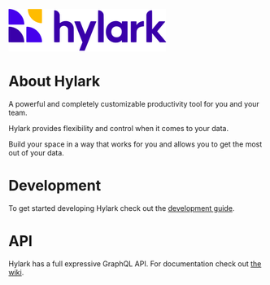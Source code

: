 ![Hylark logo](/public/images/logos/40h_logo.svg)

# About Hylark
A powerful and completely customizable productivity tool for you and your team.

Hylark provides flexibility and control when it comes to your data.

Build your space in a way that works for you and allows you to get the most out of your data.

# Development

To get started developing Hylark check out the [development guide](https://github.com/HylarkApp/hylark/wiki/local-development-guide).

# API

Hylark has a full expressive GraphQL API. For documentation check out [the wiki](https://github.com/HylarkApp/hylark/wiki/API-introduction).
